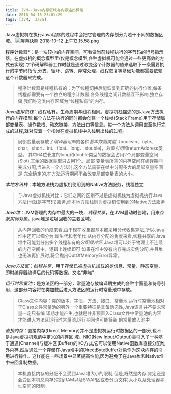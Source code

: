 ```yaml
---
title: JVM--Java内存区域与内存溢出异常
date: 2018-04-15 23:01:29
tags: [JVM,  Java]
---
```

Java虚拟机在执行Java程序的过程中会把它管理的内存划分为若干不同的数据区域。
![屏幕快照 2018-10-12 上午12.15.58.png](https://i.loli.net/2018/10/12/5bbff4778db4b.png)

<!-- more-->

程序计数器*：是一块较小的内存空间，可看做当前线程执行的字节码的行号指示器，在虚拟机的概念模型里(仅是概念模型,各种虚拟机可能会通过一些更高效的方式去实现),字节码解释器工作时就是通过改变这个计数器的值来选取下一条需要执行的字节码指令,分支、循环、跳转、异常处理、线程恢复等基础功能都需要依赖这个计数器来完成。

> 程序计数器是线程私有的：为了线程切换后能恢复到正确的执行位置,每条线程都需要有一个独立的程序计数器,各条线程之间计数器互不影响,独立存储,我们称这类内存区域为“线程私有”的内存。

*Java虚拟机栈*：线程私有，生命周期与线程相同。虚拟机栈描述的是Java方法执行的内存模型:每个方法在执行的同时都会创建一个栈帧(Stack Frame)用于存储局部变量表、操作数栈、动态链接、方法出口等信息。每一个方法从调用直至执行完成的过程,就对应着一个栈帧在虚拟机栈中入栈到出栈的过程。
> 局部变量表存放了*编译器可知*的各种*基本数据类型*（boolean、byte、char、short、int、float、long、
double)，*对象引用*和returnAddress类型。
> 其中64位长度的long和double类型的数据会占用2个局部变量空间(Slot),其余的数据类型只占用1个。局部
变量表所需的内存空间在编译期间完成分配,当进入一个方法时,这个方法需要在帧中分配多大的局部变量空间是
完全确定的,在方法运行期间不会改变局部变量表的大小。

*本地方法栈*：本地方法栈为虚拟机使用到的Native方法服务，线程独立
> 与Java虚拟机栈对比：它们之间的区别不过是虚拟机栈为虚拟机执行Java方法(也就是字节码)服务,而本地方法栈则为虚拟机使用到的Native方法服务

*Java堆*：JVM管理的内存中最大的一块，*线程共享*，在JVM启动时创建，用来*存放实例对象*。java堆是垃圾回收的主要区域。
> 从内存回收的角度来看,由于现在收集器基本都采用分代收集算法,所以Java堆中还可以细分为:新生代和老年代
> 从内存分配的角度来看,线程共享的Java堆中可能划分出多个线程私有的*分配缓冲区*
> Java堆可以处于物理上不连续的内存空间中，逻辑上连续即可
> 如果在堆中没有内存完成实例分配,并且堆也无法再扩展时,将会抛出OutOfMemoryError异常。

*Java方法区*：*线程共享*，用于存储已被虚拟机加载的类信息、常量、静态变量、即时编译器编译后的代码等数据。又名“非堆”

*运行时常量池*：是方法区的一部分，常量池存放编译期生成的各种字面量和符号引用，这部分内容将在类加载后进入方法区的运行时常量池中存放。
>Class文件内容：类的版本、字段、方法、接口、常量池
>运行时常量池相对于Class文件常量池的另外一个重要特征是具备动态性,Java语言并不要求常量一定只有编
译期才能产生,也就是并非预置入Class文件中常量池的内容才能进入方法区运行时常量池,运行期间也可能将新
的常量放入池中

*直接内存*：直接内存(Direct Memory)并不是虚拟机运行时数据区的一部分,也不是Java虚拟机规范中定义的内存区
域。NIO(New Input/Output)类引入了一种基于通道(Channel)与缓冲区(Buffer)的I/O方式,它可以使用Native函数库直接分配堆外内存,然后通过一个存储在Java堆中的DirectByteBuffer对象作为这块内存的引用进行操作。这样能在一些场景中显著提高性能,因为避免了在Java堆和Native堆中来回复制数据。
>本机直接内存的分配不会受到Java堆大小的限制,但是,既然是内存,肯定还是会受到本机总内存(包括RAM以及SWAP区或者分页文件)大小以及处理器寻址空间的限制。
